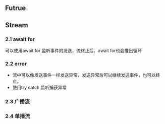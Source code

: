 ## Futrue

## Stream

### 2.1 await for
可以使用await for 监听事件的发送，流终止后，await for也会推出循环

### 2.2 error
- 流中可以像发送事件一样发送异常，发送异常后可以继续发送事件，也可以终止。
- 使用try catch 监听捕获异常

### 2.3 广播流

### 2.4 单播流